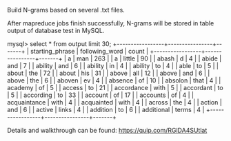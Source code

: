 
Build N-grams based on several .txt files.





After mapreduce jobs finish successfully, N-grams will be stored in table output of database test in MySQL.

mysql> select * from output limit 30;
+-----------------+----------------+-------+
| starting_phrase | following_word | count |
+-----------------+----------------+-------+
| a               | man            |   263 |
| a               | little         |    90 |
| abash           | d              |     4 |
| abide           | and            |     7 |
| ability         | and            |     6 |
| ability         | in             |     4 |
| ability         | to             |     4 |
| able            | to             |     5 |
| about           | the            |    72 |
| about           | his            |    31 |
| above           | all            |    12 |
| above           | and            |     6 |
| above           | the            |     6 |
| aboven          | ev             |     4 |
| absence         | of             |    10 |
| absolon         | that           |     4 |
| academy         | of             |     5 |
| access          | to             |    21 |
| accordance      | with           |     5 |
| accordant       | to             |     5 |
| according       | to             |    33 |
| account         | of             |    17 |
| accounts        | of             |     4 |
| acquaintance    | with           |     4 |
| acquainted      | with           |     4 |
| across          | the            |     4 |
| action          | and            |     6 |
| active          | links          |     4 |
| addition        | to             |     6 |
| additional      | terms          |     4 |
+-----------------+----------------+-------+


Details and walkthrough can be found:
https://quip.com/RGlDA4SUtlat


